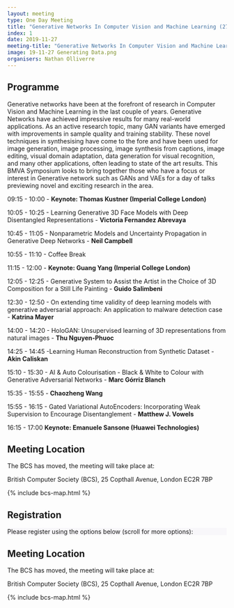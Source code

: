 ```yaml
---
layout: meeting
type: One Day Meeting
title: "Generative Networks In Computer Vision and Machine Learning (27 November 2019)"
index: 1
date: 2019-11-27
meeting-title: "Generative Networks In Computer Vision and Machine Learning"
image: 19-11-27 Generating Data.png
organisers: Nathan Olliverre
---
```


## Programme

Generative networks have been at the forefront of research in Computer Vision and Machine Learning in the last couple of years. Generative Networks have achieved impressive results for many real-world applications. As an active research topic, many GAN variants have emerged with improvements in sample quality and training stability. These novel techniques in synthesising have come to the fore and have been used for image generation, image processing, image synthesis from captions, image editing, visual domain adaptation, data generation for visual recognition, and many other applications, often leading to state of the art results. This BMVA Symposium looks to bring together those who have a focus or interest in Generative network such as GANs and VAEs for a day of talks previewing novel and exciting research in the area.

09:15 - 10:00 - **Keynote: Thomas Kustner (Imperial College London)**

10:05 - 10:25 - Learning Generative 3D Face Models with Deep Disentangled Representations - **Victoria Fernandez Abrevaya**

10:45 - 11:05 - Nonparametric Models and Uncertainty Propagation in Generative Deep Networks - **Neil Campbell**

10:55 - 11:10 - Coffee Break

11:15 - 12:00 - **Keynote: Guang Yang (Imperial College London)**

12:05 - 12:25 - Generative System to Assist the Artist in the Choice of 3D Composition for a Still Life Painting - **Guido Salimbeni**

12:30 - 12:50 - On extending time validity of deep learning models with generative adversarial approach: An application to malware detection case - **Katrina Mayer**

14:00 - 14:20 - HoloGAN: Unsupervised learning of 3D representations from natural images  - **Thu Nguyen-Phuoc**

14:25 - 14:45 -Learning Human Reconstruction from Synthetic Dataset - **Akin Caliskan**

15:10 - 15:30 - AI & Auto Colourisation - Black & White to Colour with Generative Adversarial Networks - **Marc Górriz Blanch**

15:35 - 15:55 -   **Chaozheng Wang**  

15:55 - 16:15 - Gated Variational AutoEncoders: Incorporating Weak Supervision to Encourage Disentanglement - **Matthew J. Vowels**

16:15 - 17:00  **Keynote: Emanuele Sansone (Huawei Technologies)**

## Meeting Location

The BCS has moved, the meeting will take place at:

British Computer Society (BCS), 25 Copthall Avenue, London EC2R 7BP

{% include bcs-map.html %}

<!---
The Programme can be downloaded from [here]({{ site.baseurl }}{% link assets/events/19-09-25Programme.pdf %}).
--->

<!---
## Videos of Talks
On our BMVA youtube channel there are recorded talks of the slides and speaker from the day [here](https://www.youtube.com/playlist?list=PLW8VWHVjepIsW0S7K_ozIOS4_DGy0qoJf)
<iframe width="560" height="315" src="https://www.youtube.com/embed/videoseries?list=PLW8VWHVjepIsW0S7K_ozIOS4_DGy0qoJf" frameborder="0" allow="autoplay; encrypted-media" allowfullscreen></iframe>

## Meeting Report
After the meeting the organisers will preapre a short summary of the meeting. 

This can be found [here]({{ site.baseurl }}{% link assets/events/bmvameetingreport-19-02-20.pdf %}).
--->

## Registration

<div class="container-fluid pb-3">
    <div class="card p-1" style="background: #F8F7FA">
        <div class="card-body mx-auto">
          Please register using the options below (scroll for more options):
        </div>
        <div id="eventbrite-widget-container-53411098032"></div>
    </div>
</div>

<script src="https://www.eventbrite.co.uk/static/widgets/eb_widgets.js"></script>

<script type="text/javascript">
    var exampleCallback = function() {
        console.log('Order complete!');
    };

    function getWidth() {
      if (self.innerWidth) {
        return self.innerWidth;
      }

      if (document.documentElement && document.documentElement.clientWidth) {
        return document.documentElement.clientWidth;
      }

      if (document.body) {
        return document.body.clientWidth;
      }
    }

    var height_to_use = 600;

    if (getWidth() < 1000) {
        height_to_use = 650;
    }

    if (getWidth() < 800) {
        height_to_use = 700;
    }

    if (getWidth() < 550) {
        height_to_use = 710;
    }

    window.EBWidgets.createWidget({
        // Required
        widgetType: 'checkout',
        eventId: '53411098032',
        iframeContainerId: 'eventbrite-widget-container-53411098032',

        // Optional
        iframeContainerHeight: height_to_use,  // Widget height in pixels. Defaults to a minimum of 425px if not provided
        onOrderComplete: exampleCallback  // Method called when an order has successfully completed
    });
</script>

## Meeting Location

The BCS has moved, the meeting will take place at: 

British Computer Society (BCS), 25 Copthall Avenue, London EC2R 7BP 

{% include bcs-map.html %}


